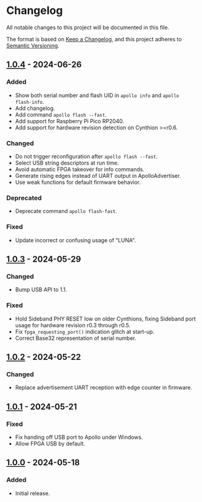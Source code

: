 # Changelog

All notable changes to this project will be documented in this file.

The format is based on [Keep a Changelog](https://keepachangelog.com/en/1.1.0/),
and this project adheres to [Semantic Versioning](https://semver.org/spec/v2.0.0.html).


## [1.0.4] - 2024-06-26

### Added

- Show both serial number and flash UID in `apollo info` and `apollo
  flash-info`.
- Add changelog.
- Add command `apollo flash --fast`.
- Add support for Raspberry Pi Pico RP2040.
- Add support for hardware revision detection on Cynthion >=r0.6.

### Changed

- Do not trigger reconfiguration after `apollo flash --fast`.
- Select USB string descriptors at run time.
- Avoid automatic FPGA takeover for info commands.
- Generate rising edges instead of UART output in ApolloAdvertiser.
- Use weak functions for default firmware behavior.

### Deprecated

- Deprecate command `apollo flash-fast`.

### Fixed

- Update incorrect or confusing usage of "LUNA".


## [1.0.3] - 2024-05-29

### Changed

- Bump USB API to 1.1.

### Fixed

- Hold Sideband PHY RESET low on older Cynthions, fixing Sideband port usage
  for hardware revision r0.3 through r0.5.
- Fix `fpga_requesting_port()` indication glitch at start-up.
- Correct Base32 representation of serial number.


## [1.0.2] - 2024-05-22

### Changed

- Replace advertisement UART reception with edge counter in firmware.


## [1.0.1] - 2024-05-21

### Fixed

- Fix handing off USB port to Apollo under Windows.
- Allow FPGA USB by default.


## [1.0.0] - 2024-05-18

### Added

- Initial release.


[1.0.4]: https://github.com/greatscottgadgets/apollo/compare/v1.0.3...v1.0.4
[1.0.3]: https://github.com/greatscottgadgets/apollo/compare/v1.0.2...v1.0.3
[1.0.2]: https://github.com/greatscottgadgets/apollo/compare/v1.0.1...v1.0.2
[1.0.1]: https://github.com/greatscottgadgets/apollo/compare/v1.0.0...v1.0.1
[1.0.0]: https://github.com/greatscottgadgets/apollo/releases/tag/v1.0.0
